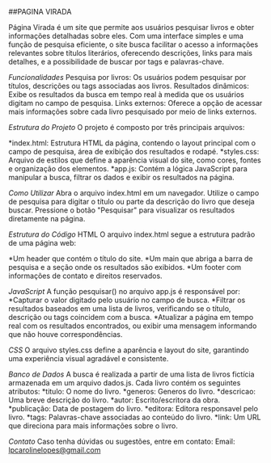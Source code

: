 ##PAGINA VIRADA

Página Virada é um site que permite aos usuários pesquisar livros e obter informações detalhadas sobre eles. Com uma interface simples e uma função de pesquisa eficiente, o site busca facilitar o acesso a informações relevantes sobre títulos literários, oferecendo descrições, links para mais detalhes, e a possibilidade de buscar por tags e palavras-chave.

*Funcionalidades*
Pesquisa por livros: Os usuários podem pesquisar por títulos, descrições ou tags associadas aos livros.
Resultados dinâmicos: Exibe os resultados da busca em tempo real à medida que os usuários digitam no campo de pesquisa.
Links externos: Oferece a opção de acessar mais informações sobre cada livro pesquisado por meio de links externos.


*Estrutura do Projeto*
O projeto é composto por três principais arquivos:

*index.html: Estrutura HTML da página, contendo o layout principal com o campo de pesquisa, área de exibição dos resultados e rodapé.
*styles.css: Arquivo de estilos que define a aparência visual do site, como cores, fontes e organização dos elementos.
*app.js: Contém a lógica JavaScript para manipular a busca, filtrar os dados e exibir os resultados na página.

*Como Utilizar*
Abra o arquivo index.html em um navegador.
Utilize o campo de pesquisa para digitar o título ou parte da descrição do livro que deseja buscar.
Pressione o botão "Pesquisar" para visualizar os resultados diretamente na página.


*Estrutura do Código*
HTML
O arquivo index.html segue a estrutura padrão de uma página web:

*Um header que contém o título do site.
*Um main que abriga a barra de pesquisa e a seção onde os resultados são exibidos.
*Um footer com informações de contato e direitos reservados.


*JavaScript* 
A função pesquisar() no arquivo app.js é responsável por:
*Capturar o valor digitado pelo usuário no campo de busca.
*Filtrar os resultados baseados em uma lista de livros, verificando se o título, descrição ou tags coincidem com a busca.
*Atualizar a página em tempo real com os resultados encontrados, ou exibir uma mensagem informando que não houve correspondências.

*CSS*
O arquivo styles.css define a aparência e layout do site, garantindo uma experiência visual agradável e consistente.

*Banco de Dados*
A busca é realizada a partir de uma lista de livros fictícia armazenada em um arquivo dados.js. Cada livro contém os seguintes atributos:
*titulo: O nome do livro.
*generos: Generos do livro.
*descricao: Uma breve descrição do livro.
*autor: Escrito/escritora da obra.
*publicação: Data de postagem do livro.
*editora: Editora responsavel pelo livro.
*tags: Palavras-chave associadas ao conteúdo do livro.
*link: Um URL que direciona para mais informações sobre o livro.


*Contato*
Caso tenha dúvidas ou sugestões, entre em contato:
Email: lpcarolinelopes@gmail.com
